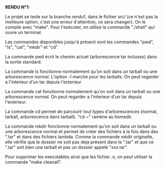 **RENDU N°1:**

Le projet se teste sur la branche rendu1, dans le fichier src/ (ce n'est pas la meilleure option, c'est une erreur d'attention, ce sera changer). On le compile avec "make". Pour l'exécuter, on utilise la commande "./shell" qui ouvre un terminal.

Les commandes disponibles jusqu'à présent sont les commandes "pwd", "ls", "cat", "mkdir" et "cd".

La commande pwd écrit le chemin actuel (arborescence tar incluses) dans la sortie standard.

La commande ls fonctionne normalement qu'on soit dans un tarball ou une arborescence normal. L'option -l marche pour les tarballs. On peut regarder a l'interieur d'un tar depuis l'exterieur

La commande cat fonctionne normalement qu'on soit dans un tarball ou une arborescence normal. On peut regarder a l'interieur d'un tar depuis l'exterieur.

La commande cd permet de parcourir tout types d'arborescences (normal, tarball, arborescence dans tarball). "cd ~" ramène au homedir.

La commande mkdir fonctionne normalement qu'on soit dans un tarball ou une arborescence normal et permet de créer des fichiers à la fois dans des ".tar" et dans des fichiers lambda. Comme la commande mkdir originelle, elle vérifie que le dossier ne soit pas deja présent dans le ".tar" et que ce ".tar" soit bien une tarball et pas un dossier appelé "xxx.tar".

Pour supprimer les executables ainsi que les fichier .o, on peut utiliser la commande "make cleanall".